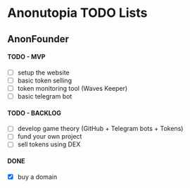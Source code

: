 # Anonutopia TODO Lists

## AnonFounder

#### TODO - MVP

- [ ] setup the website
- [ ] basic token selling
- [ ] token monitoring tool (Waves Keeper)
- [ ] basic telegram bot

#### TODO - BACKLOG

- [ ] develop game theory (GitHub + Telegram bots + Tokens)
- [ ] fund your own project
- [ ] sell tokens using DEX

#### DONE

- [x] buy a domain